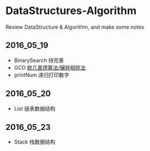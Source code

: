 # DataStructures-Algorithm
Review DataStructure & Algorithm, and make some notes
## 2016_05_19
* BinarySearch 待完善
* GCD [欧几里德算法/辗转相除法](http://baike.baidu.com/view/1241014.htm)
* printNum 递归打印数字

## 2016_05_20
* List 链表数据结构

## 2016_05_23
* Stack 栈数据结构